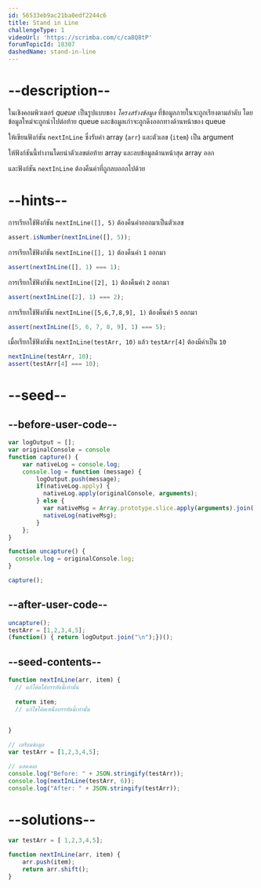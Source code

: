```yaml
---
id: 56533eb9ac21ba0edf2244c6
title: Stand in Line
challengeType: 1
videoUrl: 'https://scrimba.com/c/ca8Q8tP'
forumTopicId: 18307
dashedName: stand-in-line
---
```


# --description--

ในเชิงคอมพิวเตอร์ <dfn>queue</dfn> เป็นรูปแบบของ <dfn>โครงสร้างข้อมูล</dfn> ที่ข้อมูลภายในจะถูกเรียงตามลำดับ โดยข้อมูลใหม่จะถูกนำไปต่อท้าย queue และข้อมูลเก่าจะถูกดึงออกทางด้านหน้าของ queue

ให้เขียนฟังก์ชัน `nextInLine` ซึ่งรับค่า array (`arr`) และตัวเลข (`item`) เป็น argument

ให้ฟังก์ชันนี้ทำงานโดยนำตัวเลขต่อท้าย array และลบข้อมูลด้านหน้าสุด array ออก

และฟังก์ชัน `nextInLine` ต้องคืนค่าที่ถูกลบออกไปด้วย

# --hints--

การเรียกใช้ฟังก์ชัน `nextInLine([], 5)` ต้องคืนค่าออกมาเป็นตัวเลข

```js
assert.isNumber(nextInLine([], 5));
```

การเรียกใช้ฟังก์ชัน `nextInLine([], 1)` ต้องคืนค่า `1` ออกมา

```js
assert(nextInLine([], 1) === 1);
```

การเรียกใช้ฟังก์ชัน `nextInLine([2], 1)` ต้องคืนค่า `2` ออกมา

```js
assert(nextInLine([2], 1) === 2);
```

การเรียกใช้ฟังก์ชัน `nextInLine([5,6,7,8,9], 1)` ต้องคืนค่า `5` ออกมา

```js
assert(nextInLine([5, 6, 7, 8, 9], 1) === 5);
```

เมื่อเรียกใช้ฟังก์ชัน `nextInLine(testArr, 10)` แล้ว
`testArr[4]` ต้องมีค่าเป็น  `10`

```js
nextInLine(testArr, 10);
assert(testArr[4] === 10);
```

# --seed--

## --before-user-code--

```js
var logOutput = [];
var originalConsole = console
function capture() {
    var nativeLog = console.log;
    console.log = function (message) {
        logOutput.push(message);
        if(nativeLog.apply) {
          nativeLog.apply(originalConsole, arguments);
        } else {
          var nativeMsg = Array.prototype.slice.apply(arguments).join(' ');
          nativeLog(nativeMsg);
        }
    };
}

function uncapture() {
  console.log = originalConsole.log;
}

capture();
```

## --after-user-code--

```js
uncapture();
testArr = [1,2,3,4,5];
(function() { return logOutput.join("\n");})();
```

## --seed-contents--

```js
function nextInLine(arr, item) {
  // แก้โค้ดใต้บรรทัดนี้เท่านั้น
  
  return item;
  // แก้ไขโค้ดเหนือบรรทัดนี้เท่านั้น
  

}

// เตรียมข้อมูล
var testArr = [1,2,3,4,5];

// แสดงผล
console.log("Before: " + JSON.stringify(testArr));
console.log(nextInLine(testArr, 6));
console.log("After: " + JSON.stringify(testArr));
```

# --solutions--

```js
var testArr = [ 1,2,3,4,5];

function nextInLine(arr, item) {
    arr.push(item);
    return arr.shift();
}
```

